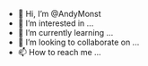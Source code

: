 - 👋 Hi, I’m @AndyMonst
- 👀 I’m interested in ...
- 🌱 I’m currently learning ...
- 💞️ I’m looking to collaborate on ...
- 📫 How to reach me ...

<!---
AndyMonst/AndyMonst is a ✨ special ✨ repository because its `README.md` (this file) appears on your GitHub profile.
You can click the Preview link to take a look at your changes.
--->
